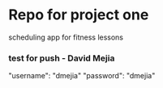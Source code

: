 # Repo for project one
scheduling app for fitness lessons
### test for push - David Mejia
"username": "dmejia"
"password": "dmejia"
